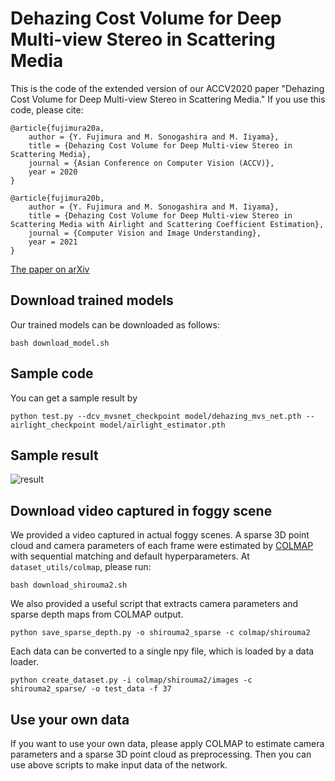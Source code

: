 # Dehazing Cost Volume for Deep Multi-view Stereo in Scattering Media
This is the code of the extended version of our ACCV2020 paper "Dehazing Cost Volume for Deep Multi-view Stereo in Scattering Media."
If you use this code, please cite:

```
@article{fujimura20a,
	author = {Y. Fujimura and M. Sonogashira and M. Iiyama},
	title = {Dehazing Cost Volume for Deep Multi-view Stereo in Scattering Media},
	journal = {Asian Conference on Computer Vision (ACCV)},
	year = 2020
}

@article{fujimura20b,
	author = {Y. Fujimura and M. Sonogashira and M. Iiyama},
	title = {Dehazing Cost Volume for Deep Multi-view Stereo in Scattering Media with Airlight and Scattering Coefficient Estimation},
	journal = {Computer Vision and Image Understanding},
	year = 2021
}
```

[The paper on arXiv](https://arxiv.org/abs/2011.09114)

## Download trained models
Our trained models can be downloaded as follows:

```bash download_model.sh ```

## Sample code
You can get a sample result by

```python test.py --dcv_mvsnet_checkpoint model/dehazing_mvs_net.pth --airlight_checkpoint model/airlight_estimator.pth```

## Sample result
![result](result.png)

## Download video captured in foggy scene
We provided a video captured in actual foggy scenes. A sparse 3D point cloud and camera parameters of each frame were estimated by [COLMAP](https://colmap.github.io/) with sequential matching and default hyperparameters. At ```dataset_utils/colmap```, please run:

```bash download_shirouma2.sh```

We also provided a useful script that extracts camera parameters and sparse depth maps from COLMAP output.

```python save_sparse_depth.py -o shirouma2_sparse -c colmap/shirouma2``` 

Each data can be converted to a single npy file, which is loaded by a data loader.

```python create_dataset.py -i colmap/shirouma2/images -c shirouma2_sparse/ -o test_data -f 37```

## Use your own data
If you want to use your own data, please apply COLMAP to estimate camera parameters and a sparse 3D point cloud as preprocessing. Then you can use above scripts to make input data of the network.
